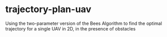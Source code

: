 # trajectory-plan-uav
Using the two-parameter version of the Bees Algorithm to find the optimal trajectory for a single UAV in 2D, in the presence of obstacles
